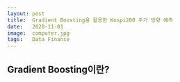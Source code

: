 ```yaml
---
layout: post
title:  Gradient Boosting을 활용한 Kospi200 주가 방향 예측
date:   2020-11-01
image:  computer.jpg
tags:   Data Finance
---
```

## Gradient Boosting이란?
